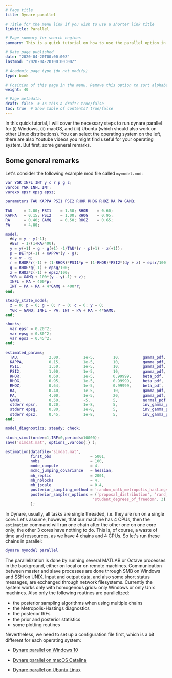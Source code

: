 ```yaml
---
# Page title
title: Dynare parallel

# Title for the menu link if you wish to use a shorter link title
linktitle: Parallel

# Page summary for search engines
summary: This is a quick tutorial on how to use the parallel option in Dynare on Windows, macOS and Linux. The example covers everything you need to set up and provides an example where we estimate a small model using the Random-Walk Metropolis-Hastings with 4 chains computed in parallel.

# Date page published
date: "2020-04-20T00:00:00Z"
lastmod: "2020-04-20T00:00:00Z"

# Academic page type (do not modify)
type: book

# Position of this page in the menu. Remove this option to sort alphabetically
weight: 40

# Page metadata.
draft: false  # Is this a draft? true/false
toc: true  # Show table of contents? true/false
---
```


In this quick tutorial, I will cover the necessary steps to run dynare parallel for (i) Windows, (ii) macOS, and (iii) Ubuntu (which should also work on other Linux distributions). You can select the operating system on the left, there are also Youtube videos you might find useful for your operating system. But first, some general remarks.

## Some general remarks

Let's consider the following example mod file called `mymodel.mod`:

```matlab
var YGR INFL INT y c r p g z;
varobs YGR INFL INT;
varexo epsr epsg epsz;

parameters TAU KAPPA PSI1 PSI2 RHOR RHOG RHOZ RA PA GAMQ;

TAU     = 2.00; PSI1    = 1.50; RHOR    = 0.60;
KAPPA   = 0.15; PSI2    = 1.00; RHOG    = 0.95;
RA      = 0.40; GAMQ    = 0.50; RHOZ    = 0.65;
PA      = 4.00;

model;
  #dy = y - y(-1);
  #BET = 1/(1+RA/400);
  y = y(+1) + g - g(+1) -1/TAU*(r - p(+1) - z(+1));
  p = BET*p(+1) + KAPPA*(y - g);
  c = y - g;
  r = RHOR*r(-1) + (1-RHOR)*PSI1*p + (1-RHOR)*PSI2*(dy + z) + epsr/100;
  g = RHOG*g(-1) + epsg/100;
  z = RHOZ*z(-1) + epsz/100;
  YGR = GAMQ + 100*(y - y(-1) + z);
  INFL = PA + 400*p;
  INT = PA + RA + 4*GAMQ + 400*r;
end;

steady_state_model;
  z = 0; p = 0; g = 0; r = 0; c = 0; y = 0;
  YGR = GAMQ; INFL = PA; INT = PA + RA + 4*GAMQ;
end;

shocks;
  var epsr = 0.20^2;
  var epsg = 0.80^2;
  var epsz = 0.45^2;
end;

estimated_params;
  TAU,             2.00,          1e-5,        10,          gamma_pdf,     2.00,       0.50;
  KAPPA,           0.15,          1e-5,        10,          gamma_pdf,     0.20,       0.10;
  PSI1,            1.50,          1e-5,        10,          gamma_pdf,     1.50,       0.25;
  PSI2,            1.00,          1e-5,        10,          gamma_pdf,     0.50,       0.25;
  RHOR,            0.60,          1e-5,        0.99999,     beta_pdf,      0.50,       0.20;
  RHOG,            0.95,          1e-5,        0.99999,     beta_pdf,      0.80,       0.10;
  RHOZ,            0.64,          1e-5,        0.99999,     beta_pdf,      0.66,       0.15;
  RA,              0.40,          1e-5,        10,          gamma_pdf,     0.50,       0.50;
  PA,              4.00,          1e-5,        20,          gamma_pdf,     7.00,       2.00;
  GAMQ,            0.50,          -5,          5,           normal_pdf,    0.40,       0.20;
  stderr epsr,     0.20,          1e-8,        5,           inv_gamma_pdf, 0.50,       0.26;
  stderr epsg,     0.80,          1e-8,        5,           inv_gamma_pdf, 1.25,       0.65;
  stderr epsz,     0.45,          1e-8,        5,           inv_gamma_pdf, 0.63,       0.33;
end;

model_diagnostics; steady; check;

stoch_simul(order=1,IRF=0,periods=10000);
save('simdat.mat', options_.varobs{:} );

estimation(datafile='simdat.mat',
           first_obs                 = 5001,
           nobs                      = 100,
           mode_compute              = 4,
           mcmc_jumping_covariance   = hessian,
           mh_replic                 = 2001,
           mh_nblocks                = 4,
           mh_jscale                 = 0.4,
           posterior_sampling_method = 'random_walk_metropolis_hastings',
           posterior_sampler_options = ('proposal_distribution', 'rand_multivariate_student',
                                      'student_degrees_of_freedom', 3)
           );
```

In Dynare, usually, all tasks are single threaded, i.e. they are run on a single core. Let's assume, however, that our machine has 4 CPUs, then the `estimation` command will run one chain after the other one on one core only; the other 3 cores have nothing to do. This is, of course, a waste of time and ressources, as we have 4 chains and 4 CPUs. So let's run these chains in parallel:

```matlab
dynare mymodel parallel
```

The parallelization is done by running several MATLAB or Octave processes in the background, either on local or on remote machines. Communication between master and slave processes are done through SMB on Windows and SSH on UNIX. Input and output data, and also some short status messages, are exchanged through network filesystems. Currently the system works only with homogenous grids: only Windows or only Unix machines. Also only the following routines are parallelized:

- the posterior sampling algorithms when using multiple chains
- the Metropolis-Hastings diagnostics
- the posterior IRFs
- the prior and posterior statistics
- some plotting routines

Nevertheless, we need to set up a configuration file first, which is a bit different for each operating system:

- [Dynare parallel on Windows 10](windows)

- [Dynare parallel on macOS Catalina](macos)

- [Dynare parallel on Ubuntu Linux](ubuntu)
